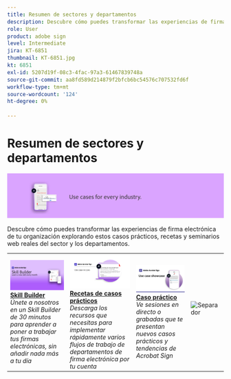 ```yaml
---
title: Resumen de sectores y departamentos
description: Descubre cómo puedes transformar las experiencias de firma electrónica de clientes y empleados mediante estos casos prácticos, recetas y seminarios web reales del sector y los departamentos
role: User
product: adobe sign
level: Intermediate
jira: KT-6851
thumbnail: KT-6851.jpg
kt: 6851
exl-id: 5207d19f-08c3-4fac-97a3-61467839748a
source-git-commit: aa8fd589d214879f2bfcb6bc54576c707532fd6f
workflow-type: tm+mt
source-wordcount: '124'
ht-degree: 0%

---
```


# Resumen de sectores y departamentos

![Imagen del sector de Acrobat Sign](../assets/Hero-Industry.png)

Descubre cómo puedes transformar las experiencias de firma electrónica de tu organización explorando estos casos prácticos, recetas y seminarios web reales del sector y los departamentos.

<table style="table-layout:fixed">
<tr>
  <td>
    <a href="innovation-series.md">
      <img alt="Skill Builder" src="../assets/SB_1280.jpg" />
    </a>
    <div>
    <a href="innovation-series.md"><strong>Skill Builder</strong></a>
    </div>
    <em>Únete a nosotros en un Skill Builder de 30 minutos para aprender a poner a trabajar tus firmas electrónicas, sin añadir nada más a tu día</em>
    <br>
  </td>
  <td>
    <a href="recipes.md">
      <img alt="Recetas de casos prácticos" src="../assets/Expand_RecipeR.png" />
    </a>
    <div>
    <a href="recipes.md"><strong>Recetas de casos prácticos</strong></a>
    </div>
    <em>Descarga los recursos que necesitas para implementar rápidamente varios flujos de trabajo de departamentos de firma electrónica por tu cuenta</em>
    <br>
  </td>
  <td>
    <a href="use-case-showcase.md">
      <img alt="Caso práctico" src="../assets/UseCaseShowcaseR.png" />
    </a>
    <div>
    <a href="use-case-showcase.md"><strong>Caso práctico</strong></a>
    </div>
    <em>Ve sesiones en directo o grabadas que te presentan nuevos casos prácticos y tendencias de Acrobat Sign</em>
    <br>
  </td>
  <td>
    <img alt="Separador" src="../assets/Whitespacer.png" />
    <div>
    <br>
  </td>
</tr>
</table>
